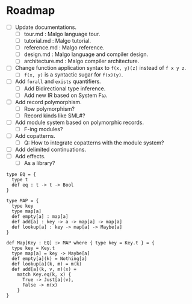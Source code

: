 # Roadmap

- [ ] Update documentations.
  - [ ] tour.md : Malgo language tour.
  - [ ] tutorial.md : Malgo tutorial.
  - [ ] reference.md : Malgo reference.
  - [ ] design.md : Malgo language and compiler design.
  - [ ] architecture.md : Malgo compiler architecture.
- [ ] Change function application syntax to `f(x, y)(z)` instead of `f x y z`.
  - [ ] `f(x, y)` is a syntactic sugar for `f(x)(y)`.
- [ ] Add `forall` and `exists` quantifiers.
  - [ ] Add Bidirectional type inference.
  - [ ] Add new IR based on System Fω.
- [ ] Add record polymorphism.
  - [ ] Row polymorphism?
  - [ ] Record kinds like SML#?
- [ ] Add module system based on polymorphic records.
  - [ ] F-ing modules?
- [ ] Add copatterns.
  - [ ] Q: How to integrate copatterns with the module system?
- [ ] Add delimited continuations.
- [ ] Add effects.
  - [ ] As a library?

```
type EQ = {
  type t
  def eq : t -> t -> Bool
}

type MAP = {
  type key
  type map[a]
  def empty[a] : map[a]
  def add[a] : key -> a -> map[a] -> map[a]
  def lookup[a] : key -> map[a] -> Maybe[a]
}

def Map[Key : EQ] :> MAP where { type key = Key.t } = {
  type key = Key.t
  type map[a] = key -> Maybe[a]
  def empty[a](k) = Nothing[a]
  def lookup[a](k, m) = m(k)
  def add[a](k, v, m)(x) =
    match Key.eq(k, x) {
      True -> Just[a](v),
      False -> m(x)
    }
}
```
